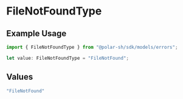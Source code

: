 # FileNotFoundType

## Example Usage

```typescript
import { FileNotFoundType } from "@polar-sh/sdk/models/errors";

let value: FileNotFoundType = "FileNotFound";
```

## Values

```typescript
"FileNotFound"
```